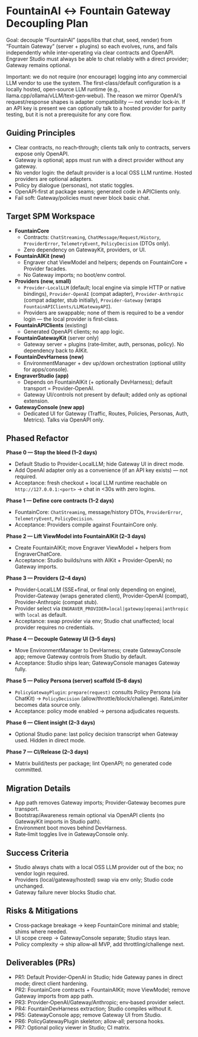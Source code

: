 # FountainAI ↔ Fountain Gateway Decoupling Plan

Goal: decouple “FountainAI” (apps/libs that chat, seed, render) from “Fountain Gateway” (server + plugins) so each evolves, runs, and fails independently while inter‑operating via clear contracts and OpenAPI. Engraver Studio must always be able to chat reliably with a direct provider; Gateway remains optional.

Important: we do not require (nor encourage) logging into any commercial LLM vendor to use the system. The first‑class/default configuration is a locally hosted, open‑source LLM runtime (e.g., llama.cpp/ollama/vLLM/text‑gen‑webui). The reason we mirror OpenAI’s request/response shapes is adapter compatibility — not vendor lock‑in. If an API key is present we can optionally talk to a hosted provider for parity testing, but it is not a prerequisite for any core flow.

## Guiding Principles
- Clear contracts, no reach‑through; clients talk only to contracts, servers expose only OpenAPI.
- Gateway is optional; apps must run with a direct provider without any gateway.
- No vendor login: the default provider is a local OSS LLM runtime. Hosted providers are optional adapters.
- Policy by dialogue (personas), not static toggles.
- OpenAPI‑first at package seams; generated code in APIClients only.
- Fail soft: Gateway/policies must never block basic chat.

## Target SPM Workspace
- **FountainCore**
  - Contracts: `ChatStreaming`, `ChatMessage/Request/History`, `ProviderError`, `TelemetryEvent`, `PolicyDecision` (DTOs only).
  - Zero dependency on GatewayKit, providers, or UI.
- **FountainAIKit (new)**
  - Engraver chat ViewModel and helpers; depends on FountainCore + Provider facades.
  - No Gateway imports; no boot/env control.
- **Providers (new, small)**
  - `Provider-LocalLLM` (default; local engine via simple HTTP or native bindings), `Provider-OpenAI` (compat adapter), `Provider-Anthropic` (compat adapter, stub initially), `Provider-Gateway` (wraps `FountainAPIClients/LLMGatewayAPI`).
  - Providers are swappable; none of them is required to be a vendor login — the local provider is first‑class.
- **FountainAPIClients** (existing)
  - Generated OpenAPI clients; no app logic.
- **FountainGatewayKit** (server only)
  - Gateway server + plugins (rate‑limiter, auth, personas, policy). No dependency back to AIKit.
- **FountainDevHarness (new)**
  - EnvironmentManager + dev up/down orchestration (optional utility for apps/console).
- **EngraverStudio (app)**
  - Depends on FountainAIKit (+ optionally DevHarness); default transport = Provider‑OpenAI.
  - Gateway UI/controls not present by default; added only as optional extension.
- **GatewayConsole (new app)**
  - Dedicated UI for Gateway (Traffic, Routes, Policies, Personas, Auth, Metrics). Talks via OpenAPI only.

## Phased Refactor
**Phase 0 — Stop the bleed (1–2 days)**
- Default Studio to Provider‑LocalLLM; hide Gateway UI in direct mode.
- Add OpenAI adapter only as a convenience (if an API key exists) — not required.
- Acceptance: fresh checkout + local LLM runtime reachable on `http://127.0.0.1:<port>` → chat in <30s with zero logins.

**Phase 1 — Define core contracts (1–2 days)**
- FountainCore: `ChatStreaming`, message/history DTOs, `ProviderError`, `TelemetryEvent`, `PolicyDecision`.
- Acceptance: Providers compile against FountainCore only.

**Phase 2 — Lift ViewModel into FountainAIKit (2–3 days)**
- Create FountainAIKit; move Engraver ViewModel + helpers from EngraverChatCore.
- Acceptance: Studio builds/runs with AIKit + Provider‑OpenAI; no Gateway imports.

**Phase 3 — Providers (2–4 days)**
- Provider‑LocalLLM (SSE+final, or final only depending on engine), Provider‑Gateway (wraps generated client), Provider‑OpenAI (compat), Provider‑Anthropic (compat stub).
- Provider select via `ENGRAVER_PROVIDER=local|gateway|openai|anthropic` with `local` as default.
- Acceptance: swap provider via env; Studio chat unaffected; local provider requires no credentials.

**Phase 4 — Decouple Gateway UI (3–5 days)**
- Move EnvironmentManager to DevHarness; create GatewayConsole app; remove Gateway controls from Studio by default.
- Acceptance: Studio ships lean; GatewayConsole manages Gateway fully.

**Phase 5 — Policy Persona (server) scaffold (5–8 days)**
- `PolicyGatewayPlugin`: `prepare(request)` consults Policy Persona (via ChatKit) → `PolicyDecision` (allow/throttle/block/challenge). RateLimiter becomes data source only.
- Acceptance: policy mode enabled → persona adjudicates requests.

**Phase 6 — Client insight (2–3 days)**
- Optional Studio pane: last policy decision transcript when Gateway used. Hidden in direct mode.

**Phase 7 — CI/Release (2–3 days)**
- Matrix build/tests per package; lint OpenAPI; no generated code committed.

## Migration Details
- App path removes Gateway imports; Provider‑Gateway becomes pure transport.
- Bootstrap/Awareness remain optional via OpenAPI clients (no GatewayKit imports in Studio path).
- Environment boot moves behind DevHarness.
- Rate‑limit toggles live in GatewayConsole only.

## Success Criteria
- Studio always chats with a local OSS LLM provider out of the box; no vendor login required.
- Providers (local/gateway/hosted) swap via env only; Studio code unchanged.
- Gateway failure never blocks Studio chat.

## Risks & Mitigations
- Cross‑package breakage → keep FountainCore minimal and stable; shims where needed.
- UI scope creep → GatewayConsole separate; Studio stays lean.
- Policy complexity → ship allow‑all MVP, add throttling/challenge next.

## Deliverables (PRs)
- PR1: Default Provider‑OpenAI in Studio; hide Gateway panes in direct mode; direct client hardening.
- PR2: FountainCore contracts + FountainAIKit; move ViewModel; remove Gateway imports from app path.
- PR3: Provider‑OpenAI/Gateway/Anthropic; env‑based provider select.
- PR4: FountainDevHarness extraction; Studio compiles without it.
- PR5: GatewayConsole app; remove Gateway UI from Studio.
- PR6: PolicyGatewayPlugin skeleton; allow‑all; persona hooks.
- PR7: Optional policy viewer in Studio; CI matrix.
